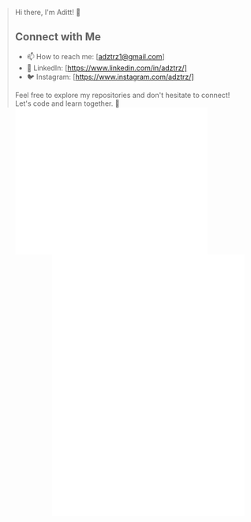 > Hi there, I'm Aditt! 👋
> ## Connect with Me 
> - 📫 How to reach me: [adztrz1@gmail.com]
> - 💼 LinkedIn: [https://www.linkedin.com/in/adztrz/]
> - 🐦 Instagram: [https://www.instagram.com/adztrz/]
>
> Feel free to explore my repositories and don't hesitate to connect! Let's code and learn together. 🚀
[<img align="left" width="390" alt="🦑" src="https://github.com/Adztrz/Adztrz/blob/main/github-metrics.svg">](#)
[<img align="right" width="390" alt="🦑" src="https://github.com/Adztrz/Adztrz/blob/main/general.svg">](#)
